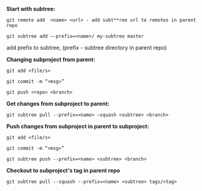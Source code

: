 **Start with subtree:**
```
git remote add  <name> <url> - add subt**ree url to remotes in parent repo
```
```
git subtree add —-prefix=<name>/ my-subtree master
```
add prefix to subtree, (prefix - subtree directory in parent repo)

**Changing subproject from parent:**
```
git add <file/s>
```
```
git commit -m “<msg>”
```
```
git push <repo> <branch>
```

**Get changes from subproject to parent:**
```
git subtree pull --prefix=<name> —squash <subtree> <branch>
```

**Push changes from subproject in parent to subproject:**
```
git add <file/s>
```
```
git commit -m “<msg>”
```
```
git subtree push --prefix=<name> <subtree> <branch>
```

**Checkout to subproject's tag in parent repo**
```
git subtree pull --squash --prefix=<name> <subtree> tags/<tag>
```